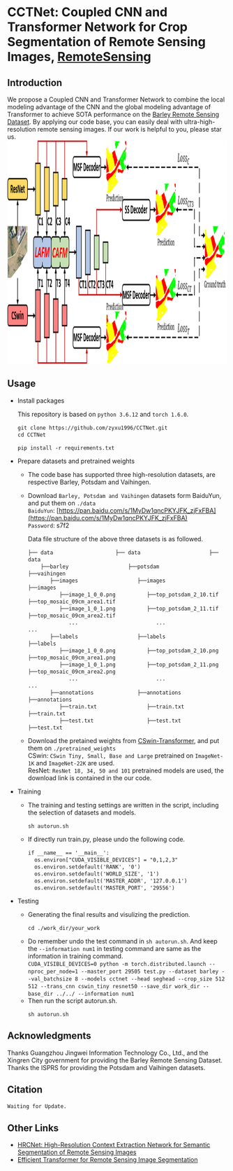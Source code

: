 # CCTNet: Coupled CNN and Transformer Network for Crop Segmentation of Remote Sensing Images, [RemoteSensing](https://www.mdpi.com/2072-4292/14/9/1956/htm)
## Introduction 
We propose a Coupled CNN and Transformer Network to combine the local modeling advantage of the CNN and the global modeling advantage of Transformer to achieve SOTA performance on the [Barley Remote Sensing Dataset](https://tianchi.aliyun.com/dataset/dataDetail?spm=5176.12281978.0.0.76944054ZQD0l2&dataId=74952). By applying our code base, you can easily deal with ultra-high-resolution remote sensing images. If our work is helpful to you, please star us.  
<img src="CCTNet.png" width="770" height="511" alt="CCTNet Framework"/><br/>
## Usage
* Install packages  

  This repository is based on `python 3.6.12` and `torch 1.6.0`.  
  
  ```
  git clone https://github.com/zyxu1996/CCTNet.git
  cd CCTNet  
  ```
  ```
  pip install -r requirements.txt
  ```
* Prepare datasets and pretrained weights  

  * The code base has supported three high-resolution datasets, are respective Barley, Potsdam and Vaihingen.
  * Download `Barley, Potsdam and Vaihingen` datasets form BaiduYun, and put them on `./data `   
    `BaiduYun`: [https://pan.baidu.com/s/1MyDw1qncPKYJFK_zjFxFBA](https://pan.baidu.com/s/1MyDw1qncPKYJFK_zjFxFBA)  
    `Password`: s7f2 
    
    Data file structure of the above three datasets is as followed.  
    ```
    ├── data                    ├── data                      ├── data
        ├──barley                   ├──potsdam                    ├──vaihingen
           ├──images                   ├──images                     ├──images
              ├──image_1_0_0.png          ├──top_potsdam_2_10.tif       ├──top_mosaic_09cm_area1.tif
              ├──image_1_0_1.png          ├──top_potsdam_2_11.tif       ├──top_mosaic_09cm_area2.tif
                 ...                         ...                           ...
           ├──labels                   ├──labels                     ├──labels
              ├──image_1_0_0.png          ├──top_potsdam_2_10.png       ├──top_mosaic_09cm_area1.png
              ├──image_1_0_1.png          ├──top_potsdam_2_11.png       ├──top_mosaic_09cm_area2.png
                 ...                         ...                           ...
           ├──annotations              ├──annotations                ├──annotations
              ├──train.txt                ├──train.txt                  ├──train.txt
              ├──test.txt                 ├──test.txt                   ├──test.txt

    ```
  
  * Download the pretained weights from [CSwin-Transformer](https://github.com/microsoft/CSWin-Transformer), and put them on `./pretrained_weights`    
    CSwin: `CSwin Tiny, Small, Base and Large` pretrained on `ImageNet-1K` and `ImageNet-22K` are used.  
    ResNet: `ResNet 18, 34, 50 and 101` pretrained models are used, the download link is contained in the our code.  
    
* Training

  * The training and testing settings are written in the script, including the selection of datasets and models.    
    ```
    sh autorun.sh
    ```
  * If directly run train.py, please undo the following code.
    ```
    if __name__ == '__main__':
      os.environ["CUDA_VISIBLE_DEVICES"] = "0,1,2,3"
      os.environ.setdefault('RANK', '0')
      os.environ.setdefault('WORLD_SIZE', '1')
      os.environ.setdefault('MASTER_ADDR', '127.0.0.1')
      os.environ.setdefault('MASTER_PORT', '29556')
    ```
* Testing
  * Generating the final results and visulizing the prediction.   
    ```
    cd ./work_dir/your_work
    ```
  * Do remember undo the test command in `sh autorun.sh`. And keep the `--information num1` in testing command are same as the information in training command.   
    `CUDA_VISIBLE_DEVICES=0 python -m torch.distributed.launch --nproc_per_node=1 --master_port 29505 test.py --dataset barley --val_batchsize 8 --models cctnet --head seghead --crop_size 512 512 --trans_cnn cswin_tiny resnet50 --save_dir work_dir --base_dir ../../ --information num1
` 
  * Then run the script autorun.sh.  
    ```
    sh autorun.sh
    ```
## Acknowledgments
Thanks Guangzhou Jingwei Information Technology Co., Ltd., and the Xingren City government for providing the Barley Remote Sensing Dataset.
Thanks the ISPRS for providing the Potsdam and Vaihingen datasets.
## Citation
```
Waiting for Update.
```
## Other Links
* [HRCNet: High-Resolution Context Extraction Network for Semantic Segmentation of Remote Sensing Images](https://github.com/zyxu1996/HRCNet-High-Resolution-Context-Extraction-Network)
* [Efficient Transformer for Remote Sensing Image Segmentation](https://github.com/zyxu1996/Efficient-Transformer)
